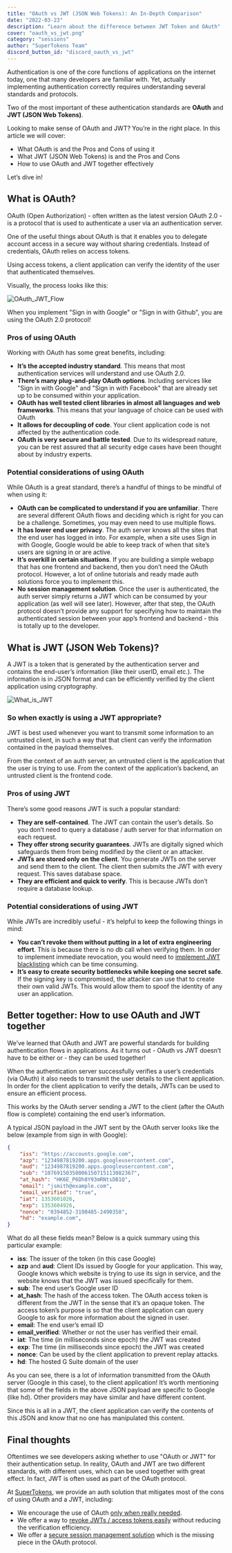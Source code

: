 ```yaml
---
title: "OAuth vs JWT (JSON Web Tokens): An In-Depth Comparison"
date: "2022-03-23"
description: "Learn about the difference between JWT Token and OAuth"
cover: "oauth_vs_jwt.png"
category: "sessions"
author: "SuperTokens Team"
discord_button_id: "discord_oauth_vs_jwt"
---
```


Authentication is one of the core functions of applications on the internet today, one that many developers are familiar with. Yet, actually implementing authentication correctly requires understanding several standards and protocols.

Two of the most important of these authentication standards are **OAuth** and **JWT (JSON Web Tokens)**. 

Looking to make sense of OAuth and JWT? You’re in the right place. In this article we will cover:

- What OAuth is and the Pros and Cons of using it
- What JWT (JSON Web Tokens) is and the Pros and Cons
- How to use OAuth and JWT together effectively

Let’s dive in!


## What is OAuth?
OAuth (Open Authorization) - often written as the latest version OAuth 2.0 - is a protocol that is used to authenticate a user via an authentication server.

One of the useful things about OAuth is that it enables you to delegate account access in a secure way without sharing credentials. Instead of credentials, OAuth relies on access tokens.

Using access tokens, a client application can verify the identity of the user that authenticated themselves.

Visually, the process looks like this:

![OAuth_JWT_Flow](./flow_oauth_vs_jwt.png)

When you implement "Sign in with Google" or "Sign in with Github", you are using the OAuth 2.0 protocol!

### Pros of using OAuth
Working with OAuth has some great benefits, including:
- **It’s the accepted industry standard**. This means that most authentication services will understand and use OAuth 2.0.
- **There’s many plug-and-play OAuth options**. Including services like "Sign in with Google" and "Sign in with Facebook" that are already set up to be consumed within your application.
- **OAuth has well tested client libraries in almost all languages and web frameworks**. This means that your language of choice can be used with OAuth
- **It allows for decoupling of code**. Your client application code is not affected by the authentication code.
- **OAuth is very secure and battle tested**. Due to its widespread nature, you can be rest assured that all security edge cases have been thought about by industry experts.

### Potential considerations of using OAuth
While OAuth is a great standard, there’s a handful of things to be mindful of when using it:
- **OAuth can be complicated to understand if you are unfamiliar**. There are several different OAuth flows and deciding which is right for you can be a challenge. Sometimes, you may even need to use multiple flows.
- **It has lower end user privacy**. The auth server knows all the sites that the end user has logged in into. For example, when a site uses Sign in with Google, Google would be able to keep track of when that site’s users are signing in or are active.
- **It’s overkill in certain situations**. If you are building a simple webapp that has one frontend and backend, then you don’t need the OAuth protocol. However, a lot of online tutorials and ready made auth solutions force you to implement this.
- **No session management solution**. Once the user is authenticated, the auth server simply returns a JWT which can be consumed by your application (as well will see later). However, after that step, the OAuth protocol doesn’t provide any support for specifying how to maintain the authenticated session between your app’s frontend and backend - this is totally up to the developer.

## What is JWT (JSON Web Tokens)?
A JWT is a token that is generated by the authentication server and contains the end-user’s information (like their userID, email etc.). The information is in JSON format and can be efficiently verified by the client application using cryptography.


![What_is_JWT](./what-is-jwt.png)


### So when exactly is using a JWT appropriate?
JWT is best used whenever you want to transmit some information to an untrusted client, in such a way that that client can verify the information contained in the payload themselves.

From the context of an auth server, an untrusted client is the application that the user is trying to use. From the context of the application’s backend, an untrusted client is the frontend code.

### Pros of using JWT
There’s some good reasons JWT is such a popular standard:
- **They are self-contained**. The JWT can contain the user’s details. So you don’t need to query a database / auth server for that information on each request.
- **They offer strong security guarantees**. JWTs are digitally signed which safeguards them from being modified by the client or an attacker.
- **JWTs are stored only on the client**. You generate JWTs on the server and send them to the client. The client then submits the JWT with every request. This saves database space.
- **They are efficient and quick to verify**. This is because JWTs don’t require a database lookup.

### Potential considerations of using JWT
While JWTs are incredibly useful - it’s helpful to keep the following things in mind:
- **You can’t revoke them without putting in a lot of extra engineering effort**. This is because there is no db call when verifying them. In order to implement immediate revocation, you would need to [implement JWT blacklisting](https://supertokens.com/blog/revoking-access-with-a-jwt-blacklist) which can be time consuming.
- **It’s easy to create security bottlenecks while keeping one secret safe**. If the signing key is compromised, the attacker can use that to create their own valid JWTs. This would allow them to spoof the identity of any user an application.

## Better together: How to use OAuth and JWT together
We’ve learned that OAuth and JWT are powerful standards for building authentication flows in applications. As it turns out - OAuth vs JWT doesn’t have to be either or - they can be used together!

When the authentication server successfully verifies a user’s credentials (via OAuth) it also needs to transmit the user details to the client application. In order for the client application to verify the details, JWTs can be used to ensure an efficient process.

This works by the OAuth server sending a JWT to the client (after the OAuth flow is complete) containing the end user’s information.

A typical JSON payload in the JWT sent by the OAuth server looks like the below (example from sign in with Google):

```json
{
    "iss": "https://accounts.google.com",
    "azp": "1234987819200.apps.googleusercontent.com",
    "aud": "1234987819200.apps.googleusercontent.com",
    "sub": "10769150350006150715113082367",
    "at_hash": "HK6E_P6Dh8Y93mRNtsDB1Q",
    "email": "jsmith@example.com",
    "email_verified": "true",
    "iat": 1353601026,
    "exp": 1353604926,
    "nonce": "0394852-3190485-2490358",
    "hd": "example.com",
}
```

What do all these fields mean? Below is a quick summary using this particular example:
- **iss**: The issuer of the token (in this case Google)
- **azp** and **aud**: Client IDs issued by Google for your application. This way, Google knows which website is trying to use its sign in service, and the website knows that the JWT was issued specifically for them.
- **sub**: The end user’s Google user ID
- **at_hash**: The hash of the access token. The OAuth access token is different from the JWT in the sense that it’s an opaque token. The access token’s purpose is so that the client application can query Google to ask for more information about the signed in user.
- **email**: The end user’s email ID
- **email_verified**: Whether or not the user has verified their email.
- **iat**: The time (in milliseconds since epoch) the JWT was created
- **exp**: The time (in milliseconds since epoch) the JWT was created
- **nonce**: Can be used by the client application to prevent replay attacks.
- **hd**: The hosted G Suite domain of the user

As you can see, there is a lot of information transmitted from the OAuth server (Google in this case), to the client application! It’s worth mentioning that some of the fields in the above JSON payload are specific to Google (like hd). Other providers may have similar and have different content.

Since this is all in a JWT, the client application can verify the contents of this JSON and know that no one has manipulated this content.

## Final thoughts
Oftentimes we see developers asking whether to use "OAuth or JWT" for their authentication setup. In reality, OAuth and JWT are two different standards, with different uses, which can be used together with great effect. In fact, JWT is often used as part of the OAuth protocol.

At [SuperTokens](https://supertokens.com), we provide an auth solution that mitigates most of the cons of using OAuth and a JWT, including:
- We encourage the use of OAuth [only when really needed](https://supertokens.com/blog/oauth-2-vs-session-management).
- We offer a way to [revoke JWTs / access tokens easily](https://supertokens.com/blog/revoking-access-with-a-jwt-blacklist) without reducing the verification efficiency.
- We offer a [secure session management solution](https://supertokens.com/blog/the-best-way-to-securely-manage-user-sessions) which is the missing piece in the OAuth protocol.
